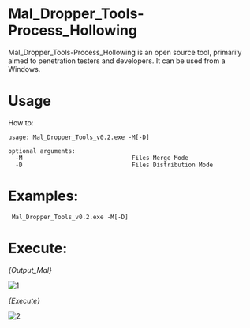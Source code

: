 # Mal_Dropper_Tools-Process_Hollowing
Mal_Dropper_Tools-Process_Hollowing is an open source tool, primarily aimed to penetration testers and developers. It can be used from a Windows.

# Usage
How to:

```
usage: Mal_Dropper_Tools_v0.2.exe -M[-D]

optional arguments:
  -M                               Files Merge Mode
  -D                               Files Distribution Mode

```                   

# Examples:

```
 Mal_Dropper_Tools_v0.2.exe -M[-D]
```

# Execute:

_{Output_Mal}_

![1](https://user-images.githubusercontent.com/38063224/83935310-687aef00-a7f3-11ea-9c62-78bc71bb1342.jpg)

_{Execute}_

![2](https://user-images.githubusercontent.com/38063224/83935311-69ac1c00-a7f3-11ea-9b69-12658e8bc1da.jpg)
